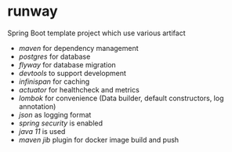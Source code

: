 # runway
Spring Boot template project which use various artifact

- *maven* for dependency management
- *postgres* for database
- *flyway* for database migration
- *devtools* to support development
- *infinispan* for caching
- *actuator* for healthcheck and metrics
- *lombok* for convenience (Data builder, default constructors, log annotation)
- *json* as logging format
- *spring security* is enabled
- *java 11* is used
- *maven jib* plugin for docker image build and push



